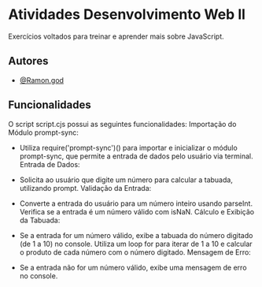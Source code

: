 
# Atividades Desenvolvimento Web ll

Exercícios voltados para treinar e aprender mais sobre JavaScript.


## Autores

- [@Ramon.god](https://www.github.com/Ramonlegend)

## Funcionalidades

O script script.cjs possui as seguintes funcionalidades:
Importação do Módulo prompt-sync:

- Utiliza require('prompt-sync')() para importar e inicializar o módulo prompt-sync, que permite a entrada de dados pelo usuário via terminal.
Entrada de Dados:

- Solicita ao usuário que digite um número para calcular a tabuada, utilizando prompt.
Validação da Entrada:

- Converte a entrada do usuário para um número inteiro usando parseInt.
Verifica se a entrada é um número válido com isNaN.
Cálculo e Exibição da Tabuada:

- Se a entrada for um número válido, exibe a tabuada do número digitado (de 1 a 10) no console.
Utiliza um loop for para iterar de 1 a 10 e calcular o produto de cada número com o número digitado.
Mensagem de Erro:

- Se a entrada não for um número válido, exibe uma mensagem de erro no console.

